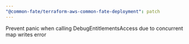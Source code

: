 ```yaml
---
"@common-fate/terraform-aws-common-fate-deployment": patch
---
```


Prevent panic when calling DebugEntitlementsAccess due to concurrent map writes error
